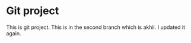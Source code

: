 # Git project

This is git project.
This is in the second branch which is akhil.
I updated it again.